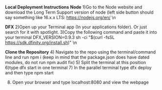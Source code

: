 **Local Deployment Instructions**
**Node**
1)Go to the Node website and download the Long Term Support version of node (left side button should say something like 16.x.x LTS:
https://nodejs.org/en/
\n

**DFX**
2)Open up your Terminal app (In your applications folder). Or just search for it with spotlight.
3)Copy the following command and paste it into your terminal
DFX_VERSION=0.9.3 sh -ci "$(curl -fsSL https://sdk.dfinity.org/install.sh)"
\n

**Clone the Repository**
4) Navigate to the repo using the terminal/command line and run npm i (keep in mind that the package.json does have dated modules, do not run npm audit fix)
5)  Split the terminal at this position
6)type dfx start in one terminal
7) In the parallel terminal type dfx deploy and then type npm start

8) Open your browser and type localhost:8080 and view the webpage
